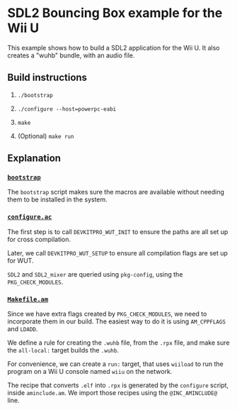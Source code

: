 # SDL2 Bouncing Box example for the Wii U

This example shows how to build a SDL2 application for the Wii U. It also creates a "wuhb"
bundle, with an audio file.


## Build instructions

1. `./bootstrap`

2. `./configure --host=powerpc-eabi`

3. `make`

4. (Optional) `make run`


## Explanation

### [`bootstrap`](bootstrap)

The `bootstrap` script makes sure the macros are available without needing them to be
installed in the system.


### [`configure.ac`](configure.ac)

The first step is to call `DEVKITPRO_WUT_INIT` to ensure the paths are all set up for
cross compilation.

Later, we call `DEVKITPRO_WUT_SETUP` to ensure all compilation flags are set up for WUT.

`SDL2` and `SDL2_mixer` are queried using `pkg-config`, using the `PKG_CHECK_MODULES`.


### [`Makefile.am`](Makefile.am)

Since we have extra flags created by `PKG_CHECK_MODULES`, we need to incorporate them in
our build. The easiest way to do it is using `AM_CPPFLAGS` and `LDADD`.

We define a rule for creating the `.wuhb` file, from the `.rpx` file, and make sure the
`all-local:` target builds the `.wuhb`.

For convenience, we can create a `run:` target, that uses `wiiload` to run the program on
a Wii U console named `wiiu` on the network.

The recipe that converts `.elf` into `.rpx` is generated by the `configure` script, inside
`aminclude.am`. We import those recipes using the `@INC_AMINCLUDE@` line.
